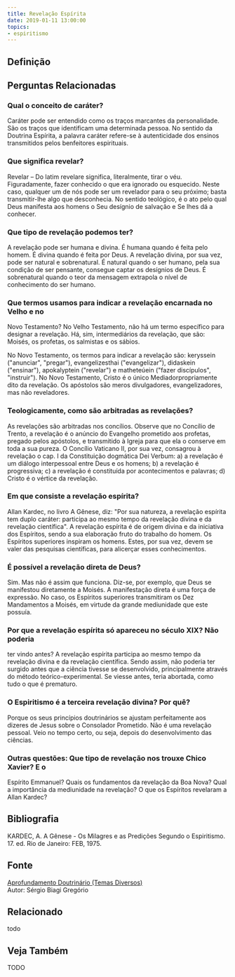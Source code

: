 ```yaml
---
title: Revelação Espírita
date: 2019-01-11 13:00:00
topics: 
- espiritismo
---
```


## Definição


## Perguntas Relacionadas

### Qual o conceito de caráter?
Caráter pode ser entendido como os traços marcantes da
personalidade. São os traços que identificam uma determinada pessoa. No
sentido da Doutrina Espírita, a palavra caráter refere-se à
autenticidade dos ensinos transmitidos pelos benfeitores espirituais.

### Que significa revelar?
Revelar – Do latim revelare significa, literalmente, tirar o véu.
Figuradamente, fazer conhecido o que era ignorado ou esquecido. Neste
caso, qualquer um de nós pode ser um revelador para o seu próximo; basta
transmitir-lhe algo que desconhecia. No sentido teológico, é o ato
pelo qual Deus manifesta aos homens o Seu desígnio de salvação e Se lhes
dá a conhecer.

### Que tipo de revelação podemos ter?
A revelação pode ser humana e divina. É humana quando é feita pelo
homem. É divina quando é feita por Deus. A revelação divina, por sua
vez, pode ser natural e sobrenatural. É natural quando o ser
humano, pela sua condição de ser pensante, consegue captar os desígnios
de Deus. É sobrenatural quando o teor da mensagem extrapola o nível de
conhecimento do ser humano.

### Que termos usamos para indicar a revelação encarnada no Velho e no
Novo Testamento?
No Velho Testamento, não há um termo específico para designar a
revelação. Há, sim, intermediários da revelação, que são: Moisés, os
profetas, os salmistas e os sábios.

No Novo Testamento, os termos para indicar a revelação são: keryssein
("anunciar", "pregar"), evangelizesthai ("evangelizar"), didaskein
("ensinar"), apokalyptein ("revelar") e matheteúein ("fazer
discípulos", "instruir"). No Novo Testamento, Cristo é o único
Mediadorpropriamente dito da revelação. Os apóstolos são meros
divulgadores, evangelizadores, mas não reveladores.

### Teologicamente, como são arbitradas as revelações?
As revelações são arbitradas nos concílios. Observe que no Concílio
de Trento, a revelação é o anúncio do Evangelho prometido aos profetas,
pregado pelos apóstolos, e transmitido à Igreja para que ela o conserve
em toda a sua pureza. O Concílio Vaticano II, por sua vez, consagrou à
revelação o cap. I da Constituição dogmática Dei Verbum: a) a
revelação é um diálogo interpessoal entre Deus e os homens; b) a
revelação é progressiva; c) a revelação é constituída por acontecimentos
e palavras; d) Cristo é o vértice da revelação.

### Em que consiste a revelação espírita?
Allan Kardec, no livro A Gênese, diz: "Por sua natureza, a revelação
espírita tem duplo caráter: participa ao mesmo tempo da revelação divina
e da revelação científica". A revelação espírita é de origem divina e da
iniciativa dos Espíritos, sendo a sua elaboração fruto do trabalho do
homem. Os Espíritos superiores inspiram os homens. Estes, por sua vez,
devem se valer das pesquisas científicas, para alicerçar esses
conhecimentos.

### É possível a revelação direta de Deus?
Sim. Mas não é assim que funciona. Diz-se, por exemplo, que Deus se
manifestou diretamente a Moisés. A manifestação direta é uma força de
expressão. No caso, os Espíritos superiores transmitiram os Dez
Mandamentos a Moisés, em virtude da grande mediunidade que este possuía.

### Por que a revelação espírita só apareceu no século XIX? Não poderia
ter vindo antes?
A revelação espírita participa ao mesmo tempo da revelação divina e da
revelação científica. Sendo assim, não poderia ter surgido antes que a
ciência tivesse se desenvolvido, principalmente através do método
teórico-experimental. Se viesse antes, teria abortada, como tudo o que é
prematuro.

### O Espiritismo é a terceira revelação divina? Por quê?
Porque os seus princípios doutrinários se ajustam perfeitamente aos
dizeres de Jesus sobre o Consolador Prometido. Não é uma revelação
pessoal. Veio no tempo certo, ou seja, depois do desenvolvimento das
ciências.

### Outras questões: Que tipo de revelação nos trouxe Chico Xavier? E o
Espírito Emmanuel? Quais os fundamentos da revelação da Boa Nova? Qual a
importância da mediunidade na revelação? O que os Espíritos revelaram a
Allan Kardec?






## Bibliografia

KARDEC, A. A Gênese - Os Milagres e as Predições Segundo o
Espiritismo. 17. ed. Rio de Janeiro: FEB, 1975.

## Fonte
[Aprofundamento Doutrinário (Temas Diversos)](https://sites.google.com/view/aprofundamentodoutrinario/caráter-da-revelação-espírita)  
Autor: Sérgio Biagi Gregório


## Relacionado
todo

## Veja Também
TODO


